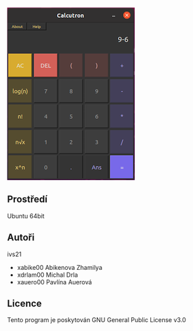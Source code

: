 ![Screenshot](screenshot.png)

Prostředí
---------

Ubuntu 64bit

Autoři
------

ivs21
 - xabike00 Abikenova Zhamilya
 - xdrlam00 Michal Drla
 - xauero00 Pavlína Auerová

Licence
-------

Tento program je poskytován GNU General Public License v3.0
